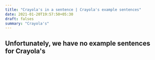 ```yaml
---
title: "Crayola's in a sentence | Crayola's example sentences"
date: 2021-01-20T19:57:50+05:30
draft: falses
summary: "Crayola's"
---
```

## Unfortunately, we have no example sentences for Crayola's                 
